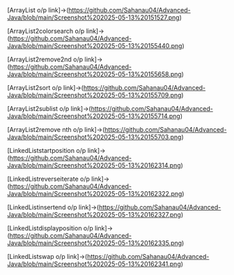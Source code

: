 [ArrayList o/p link]->(https://github.com/Sahanau04/Advanced-Java/blob/main/Screenshot%202025-05-13%20151527.png)

[ArrayList2colorsearch o/p link]->(https://github.com/Sahanau04/Advanced-Java/blob/main/Screenshot%202025-05-13%20155440.png)

[ArrayList2remove2nd o/p link]->(https://github.com/Sahanau04/Advanced-Java/blob/main/Screenshot%202025-05-13%20155658.png)

[ArrayList2sort o/p link]->(https://github.com/Sahanau04/Advanced-Java/blob/main/Screenshot%202025-05-13%20155709.png)

[ArrayList2sublist o/p link]->(https://github.com/Sahanau04/Advanced-Java/blob/main/Screenshot%202025-05-13%20155714.png)

[ArrayList2remove nth o/p link]->(https://github.com/Sahanau04/Advanced-Java/blob/main/Screenshot%202025-05-13%20155703.png)

[LinkedListstartposition o/p link]->(https://github.com/Sahanau04/Advanced-Java/blob/main/Screenshot%202025-05-13%20162314.png)

[LinkedListreverseiterate o/p link]->(https://github.com/Sahanau04/Advanced-Java/blob/main/Screenshot%202025-05-13%20162322.png)

[LinkedListinsertend o/p link]->(https://github.com/Sahanau04/Advanced-Java/blob/main/Screenshot%202025-05-13%20162327.png)

[LinkedListdisplayposition o/p link]->(https://github.com/Sahanau04/Advanced-Java/blob/main/Screenshot%202025-05-13%20162335.png)

[LinkedListswap o/p link]->(https://github.com/Sahanau04/Advanced-Java/blob/main/Screenshot%202025-05-13%20162341.png)

